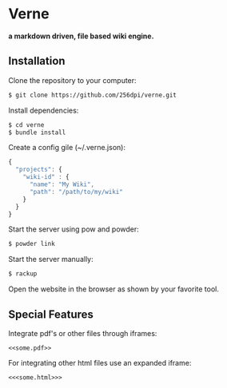 # Verne

**a markdown driven, file based wiki engine.**

## Installation

Clone the repository to your computer:

```sh
$ git clone https://github.com/256dpi/verne.git
```

Install dependencies:

```sh
$ cd verne
$ bundle install
```

Create a config gile (~/.verne.json):

```javascript
{
  "projects": {
    "wiki-id" : {
      "name": "My Wiki",
      "path": "/path/to/my/wiki"
    }
  }
}
```

Start the server using pow and powder:

```sh
$ powder link
```

Start the server manually:

```sh
$ rackup
```

Open the website in the browser as shown by your favorite tool.

## Special Features

Integrate pdf's or other files through iframes:

    <<some.pdf>>

For integrating other html files use an expanded iframe:

    <<<some.html>>>